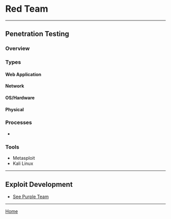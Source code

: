 
# Red Team 
***
## Penetration Testing
### Overview

### Types

#### Web Application
#### Network
#### OS/Hardware 
#### Physical

### Processes
-

### Tools
- Metasploit
- Kali Linux 

***
## Exploit Development
- [See Purple Team](purple-team.md)

***
[Home](README.md)
